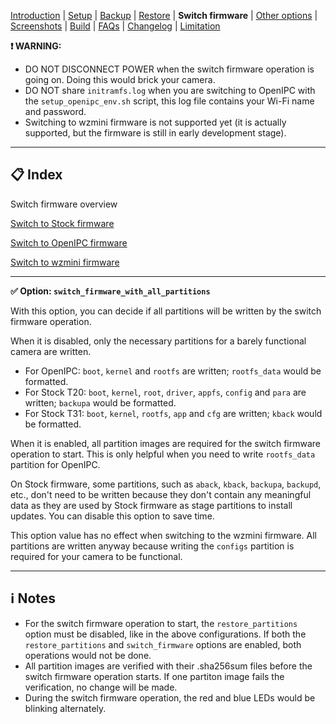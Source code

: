 
[Introduction](README.md) | [Setup](README_setup.md) | [Backup](README_backup.md) | [Restore](README_restore.md) | **Switch firmware** | [Other options](README_other_options.md) | [Screenshots](README_screenshots.md) | [Build](README_build.md) | [FAQs](README_FAQs.md) | [Changelog](Changelog.md) | [Limitation](Limitation.md)


**❗ WARNING:**
- DO NOT DISCONNECT POWER when the switch firmware operation is going on. Doing this would brick your camera.
- DO NOT share `initramfs.log` when you are switching to OpenIPC with the `setup_openipc_env.sh` script, this log file contains your Wi-Fi name and password.
- Switching to wzmini firmware is not supported yet (it is actually supported, but the firmware is still in early development stage).

-----

## 📋 Index

Switch firmware overview

[Switch to Stock firmware](README_switch_firmware_stock.md)

[Switch to OpenIPC firmware](README_switch_firmware_openipc.md)

[Switch to wzmini firmware](README_switch_firmware_wzmini.md) 

-----

**✅ Option: `switch_firmware_with_all_partitions`**

With this option, you can decide if all partitions will be written by the switch firmware operation.

When it is disabled, only the necessary partitions for a barely functional camera are written.

- For OpenIPC: `boot`, `kernel` and `rootfs` are written; `rootfs_data` would be formatted.
- For Stock T20: `boot`, `kernel`, `root`, `driver`, `appfs`, `config` and `para` are written; `backupa` would be formatted.
- For Stock T31: `boot`, `kernel`, `rootfs`, `app` and `cfg` are written; `kback` would be formatted.

When it is enabled, all partition images are required for the switch firmware operation to start. This is only helpful when you need to write `rootfs_data` partition for OpenIPC.

On Stock firmware, some partitions, such as `aback`, `kback`, `backupa`, `backupd`, etc., don't need to be written because they don't contain any meaningful data as they are used by Stock firmware as stage partitions to install updates. You can disable this option to save time.

This option value has no effect when switching to the wzmini firmware. All partitions are written anyway because writing the `configs` partition is required for your camera to be functional.

-----

## ℹ️ Notes

- For the switch firmware operation to start, the `restore_partitions` option must be disabled, like in the above configurations. If both the  `restore_partitions` and `switch_firmware` options are enabled, both operations would not be done.
- All partition images are verified with their .sha256sum files before the switch firmware operation starts. If one partiton image fails the verification, no change will be made.
- During the switch firmware operation, the red and blue LEDs would be blinking alternately.

